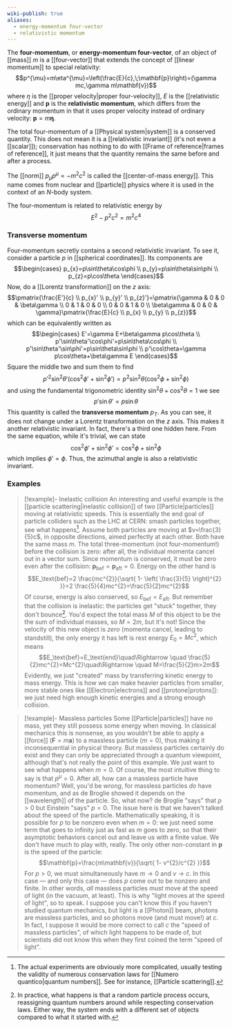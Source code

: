 ```yaml
---
wiki-publish: true
aliases:
  - energy-momentum four-vector
  - relativistic momentum
---
```

The **four-momentum**, or **energy-momentum four-vector**, of an object of [[mass]] $m$ is a [[four-vector]] that extends the concept of [[linear momentum]] to special relativity:
$$p^{\mu}=m\eta^{\mu}=\left(\frac{E}{c},\;\mathbf{p}\right)=(\gamma mc,\gamma m\mathbf{v})$$
where $\eta$ is the [[proper velocity|proper four-velocity]], $E$ is the [[relativistic energy]] and $\mathbf{p}$ is the **relativistic momentum**, which differs from the ordinary momentum in that it uses proper velocity instead of ordinary velocity: $\mathbf{p}=m\boldsymbol{\eta}$.

The total four-momentum of a [[Physical system|system]] is a conserved quantity. This does not mean it is a [[relativistic invariant]] (it's not even a [[scalar]]); conservation has nothing to do with [[Frame of reference|frames of reference]], it just means that the quantity remains the same before and after a process.

The [[norm]] $p_{\mu}p^{\mu}=-m^{2}c^{2}$ is called the [[center-of-mass energy]]. This name comes from nuclear and [[particle]] physics where it is used in the context of an $N$-body system.

The four-momentum is related to relativistic energy by
$$E^{2}-p^{2}c^{2}=m^{2}c^{4}$$
### Transverse momentum
Four-momentum secretly contains a second relativistic invariant. To see it, consider a particle $p$ in [[spherical coordinates]]. Its components are
$$\begin{cases}
p_{x}=p\sin\theta\cos\phi \\
p_{y}=p\sin\theta\sin\phi \\
p_{z}=p\cos\theta
\end{cases}$$
Now, do a [[Lorentz transformation]] on the $z$ axis:
$$\pmatrix{\frac{E'}{c} \\ p_{x}' \\ p_{y}' \\ p_{z}'}=\pmatrix{\gamma & 0 & 0 & \beta\gamma \\ 0 & 1 & 0 & 0 \\ 0 & 0 & 1 & 0 \\ \beta\gamma & 0 & 0 & \gamma}\pmatrix{\frac{E}{c} \\ p_{x} \\ p_{y} \\ p_{z}}$$
which can be equivalently written as
$$\begin{cases}
E'=\gamma E+\beta\gamma p\cos\theta \\
p'\sin\theta'\cos\phi'=p\sin\theta\cos\phi \\
p'\sin\theta'\sin\phi'=p\sin\theta\sin\phi \\
p'\cos\theta=\gamma p\cos\theta+\beta\gamma E
\end{cases}$$
Square the middle two and sum them to find
$$p'^{2}\sin^{2}\theta'(\cos^{2}\phi'+\sin^{2}\phi')=p^{2}\sin^{2}\theta(\cos^{2}\phi+\sin^{2}\phi)$$
and using the fundamental trigonometric identity $\sin ^{2}\theta+\cos ^{2}\theta=1$ we see
$$p'\sin\theta'=p\sin\theta$$
This quantity is called the **transverse momentum** $p_{T}$. As you can see, it does not change under a Lorentz transformation on the $z$ axis. This makes it another relativistic invariant. In fact, there's a third one hidden here. From the same equation, while it's trivial, we can state
$$\cos ^{2}\phi'+\sin ^{2}\phi'=\cos ^{2}\phi+\sin ^{2}\phi$$
which implies $\phi'=\phi$. Thus, the azimuthal angle is also a relativistic invariant.
### Examples
> [!example]- Inelastic collision
> An interesting and useful example is the [[particle scattering|inelastic collision]] of two [[Particle|particles]] moving at relativistic speeds. This is essentially the end goal of particle colliders such as the LHC at CERN: smash particles together, see what happens[^1]. Assume both particles are moving at $v=\frac{3}{5}c$, in opposite directions, aimed perfectly at each other. Both have the same mass $m$. The total three-momentum (not four-momentum!) before the collision is zero: after all, the individual momenta cancel out in a vector sum. Since momentum is conserved, it must be zero even after the collision: $\mathbf{p}_{\text{bef}}=\mathbf{p}_{\text{aft}}=0$. Energy on the other hand is
> $$E_\text{bef}=2 \frac{mc^{2}}{\sqrt{ 1- \left( \frac{3}{5} \right)^{2} }}=2 \frac{5}{4}mc^{2}=\frac{5}{2}mc^{2}$$
> Of course, energy is also conserved, so $E_\text{bef}=E_\text{aft}$. But remember that the collision is inelastic: the particles get "stuck" together, they don't bounce[^2]. You'd expect the total mass $M$ of this object to be the the sum of individual masses, so $M=2m$, but it's not! Since the velocity of this new object is *zero* (momenta cancel, leading to standstill), the only energy it has left is rest energy $E_{0}=Mc^{2}$, which means
> $$E_\text{bef}=E_\text{end}\quad\Rightarrow \quad \frac{5}{2}mc^{2}=Mc^{2}\quad\Rightarrow \quad M=\frac{5}{2}m>2m$$
> Evidently, we just "created" mass by transferring kinetic energy to mass energy. This is how we can make heavier particles from smaller, more stable ones like [[Electron|electrons]] and [[protone|protons]]: we just need high enough kinetic energies and a strong enough collision.

> [!example]- Massless particles
> Some [[Particle|particles]] have no mass, yet they still possess some energy when moving. In classical mechanics this is nonsense, as you wouldn't be able to apply a [[force]] ($\mathbf{F}=m\mathbf{a}$) to a massless particle ($m=0$), thus making it inconsequential in physical theory. But massless particles certainly do exist and they can only be appreciated through a quantum viewpoint, although that's not really the point of this example. We just want to see what happens when $m=0$. Of course, the most intuitive thing to say is that $p^{\mu}=0$. After all, how can a massless particle have momentum? Well, you'd be *wrong*, for massless particles *do* have momentum, and as de Broglie showed it depends on the [[wavelength]] of the particle. So, what now? de Broglie "says" that $p>0$ but Einstein "says" $p=0$. The issue here is that we haven't talked about the speed of the particle. Mathematically speaking, it is possible for $p$ to be nonzero even when $m=0$: we just need some term that goes to infinity just as fast as $m$ goes to zero, so that their asymptotic behaviors cancel out and leave us with a finite value. We don't have much to play with, really. The only other non-constant in $\mathbf{p}$ is the speed of the particle:
> $$\mathbf{p}=\frac{m\mathbf{v}}{\sqrt{ 1- v^{2}/c^{2} }}$$
> For $p>0$, we must simultaneously have $m\to0$ and $v\to c$. In this case — and only this case — does $p$ come out to be nonzero and finite. In other words, *all* massless particles *must* move at the speed of light (in the vacuum, at least). This is why "light moves at the speed of light", so to speak. I suppose you can't know this if you haven't studied quantum mechanics, but light is a [[Photon]] beam, photons are massless particles, and so photons move (and must move!) at $c$. In fact, I suppose it would be more correct to call $c$ the "speed of massless particles", of which light happens to be made of, but scientists did not know this when they first coined the term "speed of light".

[^1]: The actual experiments are obviously more complicated, usually testing the validity of numerous conservation laws for [[Numero quantico|quantum numbers]]. See for instance, [[Particle scattering]].

[^2]: In practice, what happens is that a random particle process occurs, reassigning quantum numbers around while respecting conservation laws. Either way, the system ends with a different set of objects compared to what it started with.
